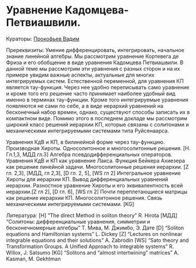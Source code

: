 # Уравнение Кадомцева-Петвиашвили.

Кураторы: [Прокофьев Вадим](mailto:vadprokofev@gmail.com)

Пререквизиты: Умение дифференцировать, интегрировать, начальное знание линейной алгебры.
Мы рассмотрим уравнение Кортевега де Фриза и его обобщение в виде уравнения Кадомцева Петвиашвили.  В данной теме мы рассмотрим эти уравнения с разных сторон и на их примере увидим важные аспекты, актуальные для многих интегрируемых систем. Естественной переменной, для уравнения КП является тау-функция. Через нее удобно переписывать само уравнение и кроме того его решение часто принимает наиболее удобный вид именно в терминах тау-функции. Кроме того интегрируемые уравнения появляются не сами по себе, а в виде иерархий уравнений на бесконечный набор времен, однако, существуют способы записать их в компактном виде. Помимо этого в последнем докладе мы рассмотрим широкий класс решений иерархии КП, которые связаны с солитонами и механическими интегрируемыми системами типа Руйсенаарса.

Уравнения КдВ и КП, в билинейной форме через тау-функцию. Производная Хироты. Односолитонное и многосолитонные решения. [H. Гл.1,3, МДД гл.3]
Алгебра псевдодифференциальных операторов. Уравнения КдВ и КП как уравнение Лакса. Функция Бейкера Ахиезера как решение линейной задачи. Многосолитонные решения иерархии. [Z гл. 2,3], [МДД, гл 2,3], [D гл. 2, 5], [WS гл 2]
Интегральное уравнение Хироты для иерархии КП. Вывод дифференциальных уравнений иерархии. Разностное уравнение  Хироты и его эквивалентность всей иерархии.[Z гл 2], [D гл. 6], [WS гл 2]
Почти переплетающиеся матрицы как решение иерархии КП.  Многосолитонное решения. Связь механическими интегрируемыми системами. [KG]

Литература:
[H] “The direct Method in soliton theory” R. Hirota
[МДД] “Солитоны: дифференциальные уравнения, симметрии и бесконечномерные алгебры” Т. Мива, М. Джимбо, Э. Дате 
[D] “Soliton equations and Hamiltonian systems” L. Dickey
[Z] “Lectures on nonlinear integrable equations and their solutions” A. Zabrodin
[WS] “Sato theory and Transformation Groups. A Unified Approach to integrable systems” R. Willox, J. Satsumo
[KG] “Solitons and “almost intertwining” matrices” A. Kasman, M. Gekhtman
